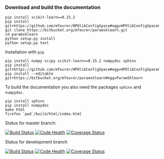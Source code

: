 ### Download and build the documentation ###

    pip install scikit-learn==0.15.2
    pip install git+https://github.com/mfeurer/HPOlibConfigSpace#egg=HPOlibConfigSpace0.1dev
    git clone https://bitbucket.org/mfeurer/paramsklearn.git
    cd paramsklearn
    python setup.py install
    python setup.py test

Installation with `pip`

    pip install numpy scipy scikit-learn==0.15.2 numpydoc sphinx
    pip install git+https://github.com/mfeurer/HPOlibConfigSpace#egg=HPOlibConfigSpace0.1dev
    pip install --editable git+https://bitbucket.org/mfeurer/paramsklearn#egg=ParamSklearn

To build the documentation you also need the packages `sphinx` and `numpydoc`.

    pip install sphinx
    pip install numpydoc
    make html
    firefox `pwd`/build/html/index.html
    

Status for master branch:

[![Build Status](https://travis-ci.org/automl/paramsklearn.svg?branch=master)](https://travis-ci.org/automl/paramsklearn)
[![Code Health](https://landscape.io/github/automl/paramsklearn/master/landscape.png)](https://landscape.io/github/automl/paramsklearn/master)
[![Coverage Status](https://coveralls.io/repos/automl/paramsklearn/badge.svg?branch=master&service=github)](https://coveralls.io/github/automl/paramsklearn?branch=master)

Status for development branch

[![Build Status](https://travis-ci.org/automl/paramsklearn.svg?branch=development)](https://travis-ci.org/automl/paramsklearn)
[![Code Health](https://landscape.io/github/automl/paramsklearn/development/landscape.png)](https://landscape.io/github/automl/paramsklearn/development)
[![Coverage Status](https://coveralls.io/repos/automl/paramsklearn/badge.svg?branch=development&service=github)](https://coveralls.io/github/automl/paramsklearn?branch=development)
